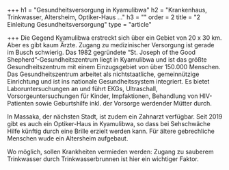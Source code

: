 +++
h1 = "Gesundheitsversorgung in Kyamulibwa"
h2 = "Krankenhaus, Trinkwasser, Altersheim, Optiker-Haus ..."
h3 = ""
order = 2
title = "2 Einleitung Gesundheitsversorgung"
type = "article"

+++
Die Gegend Kyamulibwa erstreckt sich über ein Gebiet von 20 x 30 km. Aber es gibt kaum Ärzte. Zugang zu medizinischer Versorgung ist gerade im Busch schwierig. Das 1982 gegründete “St. Joseph of the Good Shepherd”-Gesundheitszentrum liegt in Kyamulibwa und ist das größte Gesundheitszentrum mit einem Einzugsgebiet von über 150.000 Menschen. Das Gesundheitszentrum arbeitet als nichtstaatliche, gemeinnützige Einrichtung und ist ins nationale Gesundheitssystem integriert. Es bietet Laboruntersuchungen an und führt EKGs, Ultraschall, Vorsorgeuntersuchungen für Kinder, Impfaktionen, Behandlung von HIV-Patienten sowie Geburtshilfe inkl. der Vorsorge werdender Mütter durch.

In Massaka, der nächsten Stadt, ist zudem ein Zahnarzt verfügbar. Seit 2019 gibt es auch ein Optiker-Haus in Kyamulibwa, so dass bei Sehschwäche Hilfe künftig durch eine Brille erzielt werden kann. Für ältere gebrechliche Menschen wude ein Altersheim aufgebaut.

Wo möglich, sollen Krankheiten vermieden werden: Zugang zu sauberem Trinkwasser durch Trinkwasserbrunnen ist hier ein wichtiger Faktor.